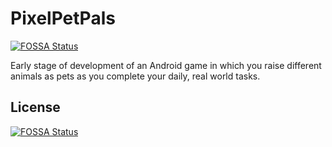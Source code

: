 # PixelPetPals
[![FOSSA Status](https://app.fossa.io/api/projects/git%2Bgithub.com%2Fcryogenic-dreams%2FPixelPetPals.svg?type=shield)](https://app.fossa.io/projects/git%2Bgithub.com%2Fcryogenic-dreams%2FPixelPetPals?ref=badge_shield)

Early stage of development of an Android game in which you raise different animals as pets as you complete your daily, real world tasks.


## License
[![FOSSA Status](https://app.fossa.io/api/projects/git%2Bgithub.com%2Fcryogenic-dreams%2FPixelPetPals.svg?type=large)](https://app.fossa.io/projects/git%2Bgithub.com%2Fcryogenic-dreams%2FPixelPetPals?ref=badge_large)